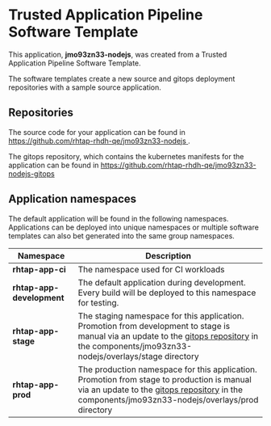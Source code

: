 # Trusted Application Pipeline Software Template

This application, **jmo93zn33-nodejs**, was created from a Trusted Application Pipeline Software Template.

The software templates create a new source and gitops deployment repositories with a sample source application. 

## Repositories

The source code for your application can be found in [https://github.com/rhtap-rhdh-qe/jmo93zn33-nodejs ](https://github.com/rhtap-rhdh-qe/jmo93zn33-nodejs ).
 
The gitops repository, which contains the kubernetes manifests for the application can be found in 
[https://github.com/rhtap-rhdh-qe/jmo93zn33-nodejs-gitops ](https://github.com/rhtap-rhdh-qe/jmo93zn33-nodejs-gitops ) 

## Application namespaces 

The default application will be found in the following namespaces. Applications can be deployed into unique namespaces or multiple software templates can also bet generated into the same group namespaces.  

|  Namespace   |  Description   |  
| -------- | -------- |
| **rhtap-app-ci** | The namespace used for CI workloads |
| **rhtap-app-development** | The default application during development. Every build will be deployed to this namespace for testing. |
| **rhtap-app-stage** | The staging namespace for this application. Promotion from development to stage is manual via an update to the [gitops repository](https://github.com/rhtap-rhdh-qe/jmo93zn33-nodejs-gitops ) in the components/jmo93zn33-nodejs/overlays/stage directory |
| **rhtap-app-prod** | The production namespace for this application. Promotion from stage to production is manual via an update to the [gitops repository](https://github.com/rhtap-rhdh-qe/jmo93zn33-nodejs-gitops ) in the components/jmo93zn33-nodejs/overlays/prod directory |